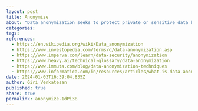 ```yaml
---
layout: post
title: Anonymize
about: "Data anonymization seeks to protect private or sensitive data by deleting or encrypting personally identifiable information from a database. Data anonymization is done for the purpose of protecting an individual's or company's private activities while maintaining the integrity of the data gathered and shared. Data anonymization is also known as 'data obfuscation,' 'data masking,' or 'data de-identification.' It can be contrasted with de-anonymization, which are techniques used in data mining that attempt to re-identify encrypted or obscured information"
categories:
tags:
references:
  - https://en.wikipedia.org/wiki/Data_anonymization
  - https://www.investopedia.com/terms/d/data-anonymization.asp
  - https://www.imperva.com/learn/data-security/anonymization
  - https://www.heavy.ai/technical-glossary/data-anonymization
  - https://www.immuta.com/blog/data-anonymization-techniques
  - https://www.informatica.com/in/resources/articles/what-is-data-anonymization.html
date: 2024-01-03T16:39:04.835Z
author: Giri Venkatesan
published: true
share: true
permalink: anonymize-1dPi38
---
```

